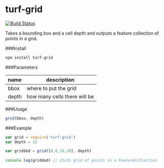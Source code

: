 turf-grid
=========
[![Build Status](https://travis-ci.org/Turfjs/turf-grid.svg?branch=master)](https://travis-ci.org/Turfjs/turf-grid)

Takes a bounding box and a cell depth and outputs a feature collection of points in a grid.

###Install

```sh
npm install turf-grid
```

###Parameters

|name|description|
|---|---|
|bbox|where to put the grid|
|depth|how many cells there will be|

###Usage

```js
grid(bbox, depth)
```

###Example

```js
var grid = require('turf-grid')
var depth = 15

var gridded = grid([0,0,10,10], depth)
  
console.log(gridded) // 15x15 grid of points in a FeatureCollection
```
